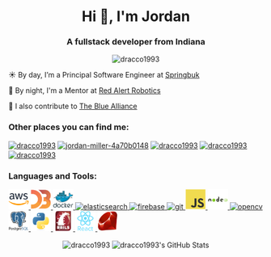 <h1 align="center">Hi 👋, I'm Jordan</h1>
<h3 align="center">A fullstack developer from Indiana</h3>
<p align="center"> <img src="https://komarev.com/ghpvc/?username=dracco1993&label=Profile%20views&color=0e75b6&style=flat" alt="dracco1993" /> </p>

☀️ By day, I’m a Principal Software Engineer at [Springbuk](https://github.com/springbuk)

🌙 By night, I'm a Mentor at [Red Alert Robotics](https://github.com/RAR1741)

🤖 I also contribute to [The Blue Alliance](https://github.com/the-blue-alliance)

<p align="left">
<h3 align="left">Other places you can find me:</h3>
<a href="https://twitter.com/dracco1993" target="blank"><img align="center" src="https://cdn.jsdelivr.net/npm/simple-icons@3.0.1/icons/twitter.svg" alt="dracco1993" height="30" width="40" /></a>
<a href="https://linkedin.com/in/jordan-miller-4a70b0148" target="blank"><img align="center" src="https://cdn.jsdelivr.net/npm/simple-icons@3.0.1/icons/linkedin.svg" alt="jordan-miller-4a70b0148" height="30" width="40" /></a>
<a href="https://stackoverflow.com/users/dracco1993" target="blank"><img align="center" src="https://cdn.jsdelivr.net/npm/simple-icons@3.0.1/icons/stackoverflow.svg" alt="dracco1993" height="30" width="40" /></a>
<a href="https://www.hackerrank.com/dracco1993" target="blank"><img align="center" src="https://cdn.jsdelivr.net/npm/simple-icons@3.0.1/icons/hackerrank.svg" alt="dracco1993" height="30" width="40" /></a>
<a href="https://codepen.io/dracco1993" target="blank"><img align="center" src="https://cdn.jsdelivr.net/npm/simple-icons@3.0.1/icons/codepen.svg" alt="dracco1993" height="30" width="40" /></a>
</p>

<h3 align="left">Languages and Tools:</h3>
<p align="left"> <a href="https://aws.amazon.com" target="_blank"> <img src="https://raw.githubusercontent.com/devicons/devicon/master/icons/amazonwebservices/amazonwebservices-original-wordmark.svg" alt="aws" width="40" height="40"/> </a> <a href="https://d3js.org/" target="_blank"> <img src="https://raw.githubusercontent.com/devicons/devicon/master/icons/d3js/d3js-original.svg" alt="d3js" width="40" height="40"/> </a> <a href="https://www.docker.com/" target="_blank"> <img src="https://raw.githubusercontent.com/devicons/devicon/master/icons/docker/docker-original-wordmark.svg" alt="docker" width="40" height="40"/> </a> <a href="https://www.elastic.co" target="_blank"> <img src="https://www.vectorlogo.zone/logos/elastic/elastic-icon.svg" alt="elasticsearch" width="40" height="40"/> </a> <a href="https://firebase.google.com/" target="_blank"> <img src="https://www.vectorlogo.zone/logos/firebase/firebase-icon.svg" alt="firebase" width="40" height="40"/> </a> <a href="https://git-scm.com/" target="_blank"> <img src="https://www.vectorlogo.zone/logos/git-scm/git-scm-icon.svg" alt="git" width="40" height="40"/> </a> <a href="https://developer.mozilla.org/en-US/docs/Web/JavaScript" target="_blank"> <img src="https://raw.githubusercontent.com/devicons/devicon/master/icons/javascript/javascript-original.svg" alt="javascript" width="40" height="40"/> </a> <a href="https://nodejs.org" target="_blank"> <img src="https://raw.githubusercontent.com/devicons/devicon/master/icons/nodejs/nodejs-original-wordmark.svg" alt="nodejs" width="40" height="40"/> </a> <a href="https://opencv.org/" target="_blank"> <img src="https://www.vectorlogo.zone/logos/opencv/opencv-icon.svg" alt="opencv" width="40" height="40"/> </a> <a href="https://www.postgresql.org" target="_blank"> <img src="https://raw.githubusercontent.com/devicons/devicon/master/icons/postgresql/postgresql-original-wordmark.svg" alt="postgresql" width="40" height="40"/> </a> <a href="https://www.python.org" target="_blank"> <img src="https://raw.githubusercontent.com/devicons/devicon/master/icons/python/python-original.svg" alt="python" width="40" height="40"/> </a> <a href="https://rubyonrails.org" target="_blank"> <img src="https://raw.githubusercontent.com/devicons/devicon/master/icons/rails/rails-original-wordmark.svg" alt="rails" width="40" height="40"/> </a> <a href="https://reactjs.org/" target="_blank"> <img src="https://raw.githubusercontent.com/devicons/devicon/master/icons/react/react-original-wordmark.svg" alt="react" width="40" height="40"/> </a> <a href="https://www.ruby-lang.org/en/" target="_blank"> <img src="https://raw.githubusercontent.com/devicons/devicon/master/icons/ruby/ruby-original.svg" alt="ruby" width="40" height="40"/> </a> </p>

<p align="center">
  <a>
    <picture>
      <source media="(prefers-color-scheme: dark)" srcset="https://github-readme-stats.vercel.app/api/top-langs/?username=dracco1993&layout=compact&theme=github_dark">
      <source media="(prefers-color-scheme: light)" srcset="https://github-readme-stats.vercel.app/api/top-langs/?username=dracco1993&layout=compact">
      <img align="center" src="https://github-readme-stats.vercel.app/api/top-langs/?username=dracco1993&layout=compact" alt="dracco1993" />
    </picture>
  </a>
  <a>
    <picture>
      <source media="(prefers-color-scheme: dark)" srcset="https://github-readme-stats.vercel.app/api?username=dracco1993&show_icons=true&count_private=true&hide=stars&line_height=24&custom_title=GitHub%20Stats&card_width=350&theme=github_dark">
      <source media="(prefers-color-scheme: light)" srcset="https://github-readme-stats.vercel.app/api?username=dracco1993&show_icons=true&count_private=true&hide=stars&line_height=24&custom_title=GitHub%20Stats&card_width=350">
      <img align="center" src="https://github-readme-stats.vercel.app/api?username=dracco1993&show_icons=true&count_private=true&hide=stars&line_height=24&custom_title=GitHub%20Stats&card_width=350" alt="dracco1993's GitHub Stats" />
    </picture>
  </a>
</p>
